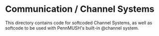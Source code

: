 # Communication / Channel Systems

This directory contains code for softcoded Channel Systems, as well as softcode to be used with PennMUSH's built-in @channel system.
